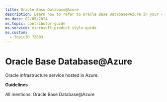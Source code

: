 ```yaml
---
title: Oracle Base Database@Azure
description: Learn how to refer to Oracle Base Database@Azure in your content.
ms.date: 02/05/2024
ms.topic: contributor-guide
ms.service: microsoft-product-style-guide
ms.custom:
  - TopicID 72003
---
```



# Oracle Base Database@Azure

Oracle infrastructure service hosted in Azure.

**Guidelines**

All mentions: Oracle Base Database@Azure

